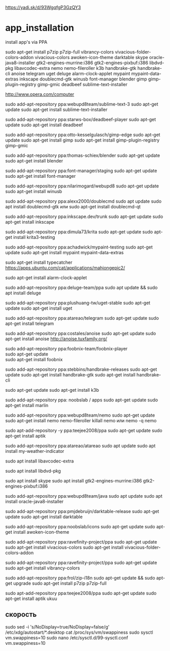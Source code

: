 https://yadi.sk/d/93WgqfgP3GzQY3

# app_installation
install app's via PPA

sudo apt-get install p7zip p7zip-full vibrancy-colors vivacious-folder-colors-addon vivacious-colors awoken-icon-theme darktable  skype oracle-java8-installer gtk2-engines-murrine:i386 gtk2-engines-pixbuf:i386 libdvd-pkg libavcodec-extra nemo nemo-fileroller k3b handbrake-gtk handbrake-cli anoise telegram uget deluge alarm-clock-applet mypaint mypaint-data-extras inkscape doublecmd-gtk winusb font-manager blender gimp gimp-plugin-registry gimp-gmic deadbeef sublime-text-installer

http://www.opera.com/computer

sudo add-apt-repository ppa:webupd8team/sublime-text-3
sudo apt-get update
sudo apt-get install sublime-text-installer

sudo add-apt-repository ppa:starws-box/deadbeef-player
sudo apt-get update
 sudo apt-get install deadbeef

sudo add-apt-repository ppa:otto-kesselgulasch/gimp-edge
sudo apt-get update
sudo apt-get install gimp
sudo apt-get install gimp-plugin-registry gimp-gmic

sudo add-apt-repository ppa:thomas-schiex/blender
sudo apt-get update
sudo apt-get install blender

sudo add-apt-repository ppa:font-manager/staging
sudo apt-get update
sudo apt-get install font-manager

sudo add-apt-repository ppa:nilarimogard/webupd8
sudo apt-get update
sudo apt-get install winusb

sudo add-apt-repository ppa:alexx2000/doublecmd
sudo apt update
sudo apt install doublecmd-gtk или
sudo apt-get install doublecmd-qt

sudo add-apt-repository ppa:inkscape.dev/trunk
sudo apt-get update
sudo apt-get install inkscape

sudo add-apt-repository ppa:dimula73/krita
sudo apt-get update
sudo apt-get install krita3-testing 

sudo add-apt-repository ppa:achadwick/mypaint-testing
sudo apt-get update
sudo apt-get install mypaint mypaint-data-extras

sudo apt-get install typecatcher
https://apps.ubuntu.com/cat/applications/mahjongepic2/

sudo apt-get install alarm-clock-applet

sudo add-apt-repository ppa:deluge-team/ppa
sudo apt update && sudo apt install deluge

sudo add-apt-repository ppa:plushuang-tw/uget-stable
sudo apt-get update
sudo apt-get install uget

sudo add-apt-repository ppa:atareao/telegram
sudo apt-get update
sudo apt-get install telegram

sudo add-apt-repository ppa:costales/anoise
sudo apt-get update
sudo apt-get install anoise
http://anoise.tuxfamily.org/

sudo add-apt-repository ppa:foobnix-team/foobnix-player  
sudo apt-get update  
sudo apt-get install foobnix

sudo add-apt-repository ppa:stebbins/handbrake-releases
sudo apt-get update
sudo apt-get install handbrake-gtk
sudo apt-get install handbrake-cli

sudo apt-get update
sudo apt-get install k3b

sudo add-apt-repository ppa: noobslab / apps
sudo apt-get update
    sudo apt-get install marlin 

sudo add-apt-repository ppa:webupd8team/nemo
sudo apt-get update
sudo apt-get install nemo nemo-fileroller
killall nemo или nemo -q
nemo

sudo apt-add-repository -y ppa:teejee2008/ppa
sudo apt-get update
sudo apt-get install aptik

sudo add-apt-repository ppa:atareao/atareao
sudo apt update
sudo apt install my-weather-indicator

sudo apt install libavcodec-extra

sudo apt install libdvd-pkg

sudo apt install skype
sudo apt install gtk2-engines-murrine:i386 gtk2-engines-pixbuf:i386

sudo add-apt-repository ppa:webupd8team/java
sudo apt update
sudo apt install oracle-java8-installer

sudo add-apt-repository ppa:pmjdebruijn/darktable-release
sudo apt-get update
sudo apt-get install darktable

sudo add-apt-repository ppa:noobslab/icons
sudo apt-get update
sudo apt-get install awoken-icon-theme

sudo add-apt-repository ppa:ravefinity-project/ppa
sudo apt-get update
sudo apt-get install vivacious-colors 
sudo apt-get install vivacious-folder-colors-addon

sudo add-apt-repository ppa:ravefinity-project/ppa
sudo apt-get update
sudo apt-get install vibrancy-colors 

sudo add-apt-repository ppa:frol/zip-i18n
 sudo apt-get update &&  sudo apt-get upgrade
 sudo apt-get install p7zip p7zip-full 


sudo apt-add-repository ppa:teejee2008/ppa
sudo apt-get update
sudo apt-get install aptik ukuu

скорость
-----------------
sudo sed -i 's/NoDisplay=true/NoDisplay=false/g' /etc/xdg/autostart/*.desktop
cat /proc/sys/vm/swappiness
sudo sysctl vm.swappiness=10
sudo nano /etc/sysctl.d/99-sysctl.conf
vm.swappiness=10
